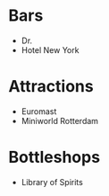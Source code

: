 # Bars
* Dr.
* Hotel New York

# Attractions
* Euromast
* Miniworld Rotterdam

# Bottleshops
* Library of Spirits
